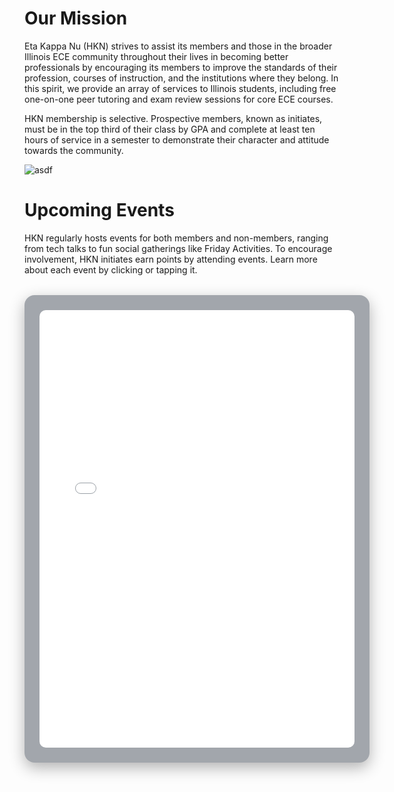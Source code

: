 <script>
    import Events from "../../components/Events.svelte";
  
    import { googleCalendar } from "./calendar";
</script>

# Our Mission

Eta Kappa Nu (HKN) strives to assist its members and those in the broader Illinois ECE community throughout their lives in becoming better professionals by encouraging its members to improve the standards of their profession, courses of instruction, and the institutions where they belong. In this spirit, we provide an array of services to Illinois students, including free one-on-one peer tutoring and exam review sessions for core ECE courses.

HKN membership is selective. Prospective members, known as initiates, must be in the top third of their class by GPA and complete at least ten hours of service in a semester to demonstrate their character and attitude towards the community.

![asdf](https://www.smithgroup.com/sites/default/files/styles/slideshow_mobile_1x/public/2018-07/UIUC-ECE-10_1.jpg?h=33c22240&itok=B05fCdr5)

# Upcoming Events

HKN regularly hosts events for both members and non-members, ranging from tech talks to fun social gatherings like Friday Activities. To encourage involvement, HKN initiates earn points by attending events. Learn more about each event by clicking or tapping it.
<!-- <Events events={calendar}/> -->
<div style="
  width: 100%;
  max-width: none !important;
  margin: 2rem auto;
  padding: 1.5rem;
  background: rgba(26, 35, 50, 0.4);
  border-radius: 16px;
  box-shadow: 0 8px 24px rgba(0, 0, 0, 0.3);
">
  <iframe
    src={googleCalendar.embedUrl}
    style="
      border: 0;
      width: 100%;
      height: 700px;
      border-radius: 10px;
      display: block;
    "
    frameborder="0"
    scrolling="no"
    title="HKN Calendar">
  </iframe>
</div>



